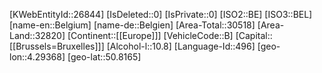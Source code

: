 ﻿---
location: [50.8165,4.29368]
type: Country
tags: [geo/Country]
---
[KWebEntityId::26844]
[IsDeleted::0]
[IsPrivate::0]
[ISO2::BE]
[ISO3::BEL]
[name-en::Belgium]
[name-de::Belgien]
[Area-Total::30518]
[Area-Land::32820]
[Continent::[[Europe]]]
[VehicleCode::B]
[Capital::[[Brussels=Bruxelles]]]
[Alcohol-l::10.8]
[Language-Id::496]
[geo-lon::4.29368]
[geo-lat::50.8165]

